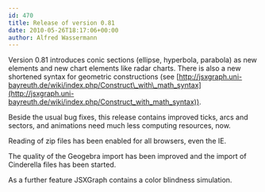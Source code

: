 ```yaml
---
id: 470
title: Release of version 0.81
date: 2010-05-26T18:17:06+00:00
author: Alfred Wassermann
---
```

Version 0.81 introduces conic sections (ellipse, hyperbola, parabola) as new elements and new chart elements like radar charts. There is also a new shortened syntax for geometric constructions (see [http://jsxgraph.uni-bayreuth.de/wiki/index.php/Construct\_with\_math_syntax](http://jsxgraph.uni-bayreuth.de/wiki/index.php/Construct_with_math_syntax)).
  
Beside the usual bug fixes, this release contains improved ticks, arcs and sectors, and animations need much less computing resources, now.
  
Reading of zip files has been enabled for all browsers, even the IE.
  
The quality of the Geogebra import has been improved and the import of Cinderella files has been started.
  
As a further feature JSXGraph contains a color blindness simulation.
